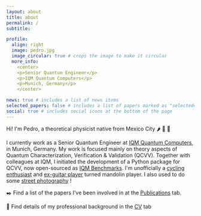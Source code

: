 ```yaml
---
layout: about
title: about
permalink: /
subtitle:

profile:
  align: right
  image: pedro.jpg
  image_circular: true # crops the image to make it circular
  more_info: 
    <center>
    <p>Senior Quantum Engineer</p>
    <p>IQM Quantum Computers</p>
    <p>Munich, Germany</p>
    </center>

news: true # includes a list of news items
selected_papers: false # includes a list of papers marked as "selected={true}"
social: true # includes social icons at the bottom of the page
---
```


Hi! I'm Pedro, a theoretical physicist native from Mexico City :hot_pepper: 🥑 :corn:

I currently work as a Senior Quantum Engineer at [IQM Quantum Computers](https://www.meetiqm.com/), in Munich, Germany.
My work is focused mainly on theory aspects of Quantum Characterization, Verification & Validation (QCVV).
Together with colleagues at IQM, I initiated the development of a Python package for QCVV, now open-sourced as [IQM Benchmarks](https://github.com/iqm-finland/iqm-benchmarks).
I'm unofficially a [cycling enthusiast](https://www.strava.com/athletes/pedrofigro) and [ex-guitar player](https://youtu.be/8FZgNRJ9QJY) turned mandolin player.
I also used to do some [street photography](https://www.flickr.com/photos/pedrofigrom/) !

:black_nib: Find a list of the papers I've been involved in at the [Publications](https://pedrofigro.github.io/publications/) tab.

:scroll: Find details of my professional background in the [CV](https://pedrofigro.github.io/cv/) tab